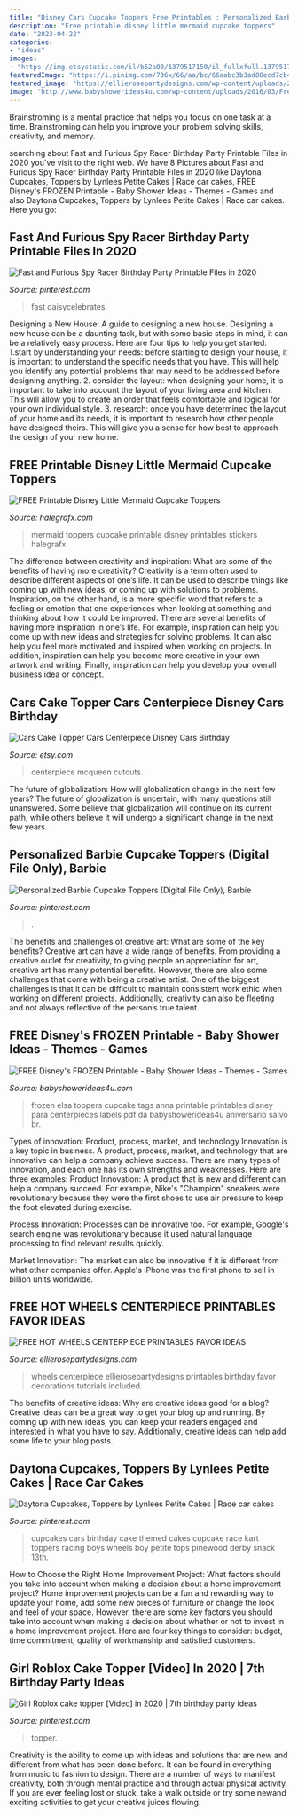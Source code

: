 ```yaml
---
title: "Disney Cars Cupcake Toppers Free Printables : Personalized Barbie Cupcake Toppers (digital File Only), Barbie"
description: "Free printable disney little mermaid cupcake toppers"
date: "2023-04-22"
categories:
- "ideas"
images:
- "https://img.etsystatic.com/il/b52a00/1379517150/il_fullxfull.1379517150_d6ij.jpg?version=1"
featuredImage: "https://i.pinimg.com/736x/66/aa/bc/66aabc3b3ad88ecd7cb4426256d3efa4.jpg"
featured_image: "https://ellierosepartydesigns.com/wp-content/uploads/2018/06/IMG_5510-e1528714268683.jpg"
image: "http://www.babyshowerideas4u.com/wp-content/uploads/2016/03/Free-frozen-elsa-anna-cupcake-toppers-tags.jpg"
---
```



Brainstroming is a mental practice that helps you focus on one task at a time. Brainstroming can help you improve your problem solving skills, creativity, and memory.

	

		
searching about Fast and Furious Spy Racer Birthday Party Printable Files in 2020 you've visit to the right web. We have 8 Pictures about Fast and Furious Spy Racer Birthday Party Printable Files in 2020 like Daytona Cupcakes, Toppers by Lynlees Petite Cakes | Race car cakes, FREE Disney&#039;s FROZEN Printable - Baby Shower Ideas - Themes - Games and also Daytona Cupcakes, Toppers by Lynlees Petite Cakes | Race car cakes. Here you go:
		
    
## Fast And Furious Spy Racer Birthday Party Printable Files In 2020

<img loading=lazy src="https://i.pinimg.com/736x/31/68/12/3168121aa644c0ea7aa83b3559cb55fe.jpg" onerror="this.onerror=null;this.src='https://tse3.mm.bing.net/th?id=OIP.ny7PgUMnHzCcf5JXiYZXIAHaHa&amp;pid=15.1';" alt="Fast and Furious Spy Racer Birthday Party Printable Files in 2020">

_Source: pinterest.com_

>fast daisycelebrates. 

	

Designing a New House: A guide to designing a new house.
Designing a new house can be a daunting task, but with some basic steps in mind, it can be a relatively easy process. Here are four tips to help you get started: 1.start by understanding your needs: before starting to design your house, it is important to understand the specific needs that you have. This will help you identify any potential problems that may need to be addressed before designing anything. 2. consider the layout: when designing your home, it is important to take into account the layout of your living area and kitchen. This will allow you to create an order that feels comfortable and logical for your own individual style. 3. research: once you have determined the layout of your home and its needs, it is important to research how other people have designed theirs. This will give you a sense for how best to approach the design of your new home. 
    
## FREE Printable Disney Little Mermaid Cupcake Toppers

<img loading=lazy src="https://halegrafx.com/wp-content/uploads/2014/03/little-mermaid-toppers.jpg?6ab5ab" onerror="this.onerror=null;this.src='https://tse3.mm.bing.net/th?id=OIP.lgeJoX95uKHeY2aUkSI5oAHaHa&amp;pid=15.1';" alt="FREE Printable Disney Little Mermaid Cupcake Toppers">

_Source: halegrafx.com_

>mermaid toppers cupcake printable disney printables stickers halegrafx. 

	

The difference between creativity and inspiration: What are some of the benefits of having more creativity?
Creativity is a term often used to describe different aspects of one’s life. It can be used to describe things like coming up with new ideas, or coming up with solutions to problems. Inspiration, on the other hand, is a more specific word that refers to a feeling or emotion that one experiences when looking at something and thinking about how it could be improved.
There are several benefits of having more inspiration in one’s life. For example, inspiration can help you come up with new ideas and strategies for solving problems. It can also help you feel more motivated and inspired when working on projects. In addition, inspiration can help you become more creative in your own artwork and writing. Finally, inspiration can help you develop your overall business idea or concept.

    
## Cars Cake Topper Cars Centerpiece Disney Cars Birthday

<img loading=lazy src="https://img.etsystatic.com/il/b52a00/1379517150/il_fullxfull.1379517150_d6ij.jpg?version=1" onerror="this.onerror=null;this.src='https://tse3.mm.bing.net/th?id=OIP.86N3woY_ZM47GQnLf7s1PAHaKi&amp;pid=15.1';" alt="Cars Cake Topper Cars Centerpiece Disney Cars Birthday">

_Source: etsy.com_

>centerpiece mcqueen cutouts. 

	

The future of globalization: How will globalization change in the next few years?
The future of globalization is uncertain, with many questions still unanswered. Some believe that globalization will continue on its current path, while others believe it will undergo a significant change in the next few years.

    
## Personalized Barbie Cupcake Toppers (Digital File Only), Barbie

<img loading=lazy src="https://i.pinimg.com/originals/8b/b6/19/8bb6195b867f48ca8869e7baf46bdd11.jpg" onerror="this.onerror=null;this.src='https://tse3.mm.bing.net/th?id=OIP.TuSXrQSjVvHRUULSpl8TPQHaFP&amp;pid=15.1';" alt="Personalized Barbie Cupcake Toppers (Digital File Only), Barbie">

_Source: pinterest.com_

>. 

	

The benefits and challenges of creative art: What are some of the key benefits?
Creative art can have a wide range of benefits. From providing a creative outlet for creativity, to giving people an appreciation for art, creative art has many potential benefits. However, there are also some challenges that come with being a creative artist. One of the biggest challenges is that it can be difficult to maintain consistent work ethic when working on different projects. Additionally, creativity can also be fleeting and not always reflective of the person’s true talent.

    
## FREE Disney&#039;s FROZEN Printable - Baby Shower Ideas - Themes - Games

<img loading=lazy src="http://www.babyshowerideas4u.com/wp-content/uploads/2016/03/Free-frozen-elsa-anna-cupcake-toppers-tags.jpg" onerror="this.onerror=null;this.src='https://tse3.mm.bing.net/th?id=OIP.YX7IMpetNe8R2pVmeTspJAHaJk&amp;pid=15.1';" alt="FREE Disney&#039;s FROZEN Printable - Baby Shower Ideas - Themes - Games">

_Source: babyshowerideas4u.com_

>frozen elsa toppers cupcake tags anna printable printables disney para centerpieces labels pdf da babyshowerideas4u aniversário salvo br. 

	

Types of innovation: Product, process, market, and technology
Innovation is a key topic in business. A product, process, market, and technology that are innovative can help a company achieve success. There are many types of innovation, and each one has its own strengths and weaknesses. Here are three examples: 
Product Innovation: A product that is new and different can help a company succeed. For example, Nike's "Champion" sneakers were revolutionary because they were the first shoes to use air pressure to keep the foot elevated during exercise.

Process Innovation: Processes can be innovative too. For example, Google's search engine was revolutionary because it used natural language processing to find relevant results quickly.

Market Innovation: The market can also be innovative if it is different from what other companies offer. Apple's iPhone was the first phone to sell in billion units worldwide.

    
## FREE HOT WHEELS CENTERPIECE PRINTABLES FAVOR IDEAS

<img loading=lazy src="https://ellierosepartydesigns.com/wp-content/uploads/2018/06/IMG_5510-e1528714268683.jpg" onerror="this.onerror=null;this.src='https://tse1.mm.bing.net/th?id=OIP.t85jyRBfLAwQxZGBbtnA6QHaJ4&amp;pid=15.1';" alt="FREE HOT WHEELS CENTERPIECE PRINTABLES FAVOR IDEAS">

_Source: ellierosepartydesigns.com_

>wheels centerpiece ellierosepartydesigns printables birthday favor decorations tutorials included. 

	

The benefits of creative ideas: Why are creative ideas good for a blog?
Creative ideas can be a great way to get your blog up and running. By coming up with new ideas, you can keep your readers engaged and interested in what you have to say. Additionally, creative ideas can help add some life to your blog posts.

    
## Daytona Cupcakes, Toppers By Lynlees Petite Cakes | Race Car Cakes

<img loading=lazy src="https://i.pinimg.com/736x/5f/d6/43/5fd64345b8e64ff63a154ffa046acb4d--man-cupcakes-racing-cupcakes.jpg" onerror="this.onerror=null;this.src='https://tse2.mm.bing.net/th?id=OIP.ZmdqcdgPzht-2YmfhbcRTAHaKU&amp;pid=15.1';" alt="Daytona Cupcakes, Toppers by Lynlees Petite Cakes | Race car cakes">

_Source: pinterest.com_

>cupcakes cars birthday cake themed cakes cupcake race kart toppers racing boys wheels boy petite tops pinewood derby snack 13th. 

	

How to Choose the Right Home Improvement Project: What factors should you take into account when making a decision about a home improvement project?
Home improvement projects can be a fun and rewarding way to update your home, add some new pieces of furniture or change the look and feel of your space. However, there are some key factors you should take into account when making a decision about whether or not to invest in a home improvement project. Here are four key things to consider: budget, time commitment, quality of workmanship and satisfied customers.

    
## Girl Roblox Cake Topper [Video] In 2020 | 7th Birthday Party Ideas

<img loading=lazy src="https://i.pinimg.com/736x/66/aa/bc/66aabc3b3ad88ecd7cb4426256d3efa4.jpg" onerror="this.onerror=null;this.src='https://tse1.mm.bing.net/th?id=OIP.rCMSC68c2UNH3dylqpodOwHaNK&amp;pid=15.1';" alt="Girl Roblox cake topper [Video] in 2020 | 7th birthday party ideas">

_Source: pinterest.com_

>topper. 

	

Creativity is the ability to come up with ideas and solutions that are new and different from what has been done before. It can be found in everything from music to fashion to design. There are a number of ways to manifest creativity, both through mental practice and through actual physical activity. If you are ever feeling lost or stuck, take a walk outside or try some newand exciting activities to get your creative juices flowing.

